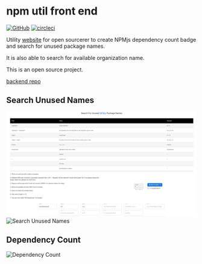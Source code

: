 # npm util front end

[![GitHub](https://img.shields.io/github/license/tylim88/npm-util-front-end?color=blue)](https://github.com/tylim88/npm-util-front-end/blob/main/LICENSE) [![circleci](https://circleci.com/gh/tylim88/npm-util-front-end.svg?style=shield)](https://app.circleci.com/pipelines/github/tylim88/npm-util)

Utility [website](https://npmutil.com) for open sourcerer to create NPMjs dependency count badge and search for unused package names.

It is also able to search for available organization name.

This is an open source project.

[backend repo](https://github.com/tylim88/npm-util)

## Search Unused Names

![Search Unused Names](img/name.png)
![Search Unused Names](img/name2.png)

## Dependency Count

![Dependency Count](img/count.png)
